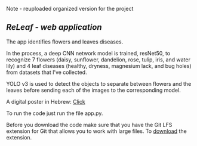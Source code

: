Note - reuploaded organized version for the project

## _ReLeaf - web application_

The app identifies flowers and leaves diseases.

In the process, a deep CNN network model is trained, resNet50,  to recognize 7 flowers (daisy, sunflower, dandelion, rose, tulip, iris, and water lily) and 4 leaf diseases (healthy, dryness, magnesium lack, and bug holes) from datasets that I’ve collected.

YOLO v3 is used to detect the objects to separate between flowers and the leaves before sending each of the images to the corresponding model.

A digital poster in Hebrew: [Click]( https://annaf93.wixsite.com/releaf)

To run the code just run the file app.py.

Before you download the code make sure that you have the Git LFS extension for Git that allows you to work with large files.
To [download](https://docs.github.com/en/free-pro-team@latest/github/managing-large-files/installing-git-large-file-storage) the extension.
